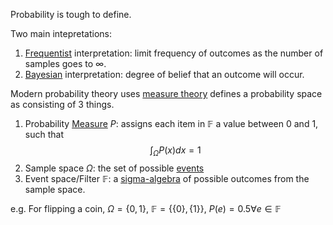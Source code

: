 Probability is tough to define.

Two main intepretations:
1. [Frequentist](./frequentist_statistics.md) interpretation: limit frequency of outcomes as the number of samples goes to $\infty$.
3. [Bayesian](bayesian_statistics.md) interpretation: degree of belief that an outcome will occur.


Modern probability theory uses [measure theory](measure_theory.md) defines a probability space as consisting of 3 things. 

1. Probability [Measure](measure.md) $P$: assigns each item in $\mathbb{F}$ a value between $0$ and $1$, such that $$\int_{\Omega} P(x) dx = 1$$
2. Sample space $\Omega$: the set of possible [events](statistical_event.md)
3. Event space/Filter $\mathbb{F}$: a [sigma-algebra](sigma_algebra.md) of possible outcomes from the sample space. 


e.g. For flipping a coin, $\Omega =\{0,1\}$, $\mathbb{F} = \{\{0\}, \{1\}\}$, $P(e) = 0.5 \forall e \in \mathbb{F}$

